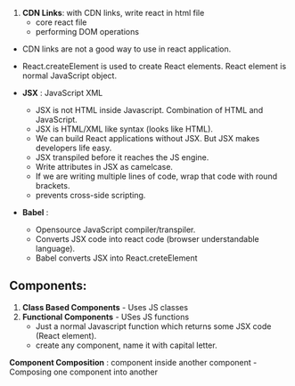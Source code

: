 1. **CDN Links**: with CDN links, write react in html file
   - core react file
    <script crossorigin src="https://unpkg.com/react@18/umd/react.development.js"></script>
   - performing DOM operations
    <script crossorigin src="https://unpkg.com/react-dom@18/umd/react-dom.development.js"></script>

- CDN links are not a good way to use in react application.
- React.createElement is used to create React elements. React element is normal JavaScript object.

- **JSX** : JavaScript XML
    - JSX is not HTML inside Javascript. Combination of HTML and JavaScript.
    - JSX is HTML/XML like syntax (looks like HTML).
    - We can build React applications without JSX. But JSX makes developers life easy.
    - JSX transpiled before it reaches the JS engine.
    - Write attributes in JSX as camelcase.
    - If we are writing multiple lines of code, wrap that code with round brackets.
    - prevents cross-side scripting.

- **Babel** :
    - Opensource JavaScript compiler/transpiler.
    - Converts JSX code into react code (browser understandable language).
    - Babel converts JSX into React.creteElement

## Components:
1. **Class Based Components** - Uses JS classes
2. **Functional Components** - USes JS functions
    - Just a normal Javascript function which returns some JSX code (React element).
    - create any component, name it with capital letter.

**Component Composition** : component inside another component
    - Composing one component into another